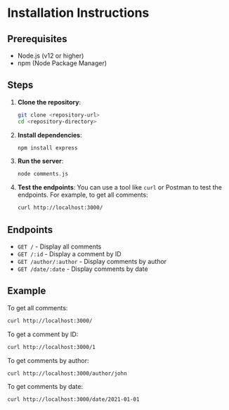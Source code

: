 # Installation Instructions

## Prerequisites

- Node.js (v12 or higher)
- npm (Node Package Manager)

## Steps

1. **Clone the repository**:
   ```bash
   git clone <repository-url>
   cd <repository-directory>
   ```

2. **Install dependencies**:
   ```bash
   npm install express
   ```

3. **Run the server**:
   ```bash
   node comments.js
   ```

4. **Test the endpoints**:
   You can use a tool like `curl` or Postman to test the endpoints. For example, to get all comments:
   ```bash
   curl http://localhost:3000/
   ```

## Endpoints

- `GET /` - Display all comments
- `GET /:id` - Display a comment by ID
- `GET /author/:author` - Display comments by author
- `GET /date/:date` - Display comments by date

## Example

To get all comments:
```bash
curl http://localhost:3000/
```

To get a comment by ID:
```bash
curl http://localhost:3000/1
```

To get comments by author:
```bash
curl http://localhost:3000/author/john
```

To get comments by date:
```bash
curl http://localhost:3000/date/2021-01-01
```

   
